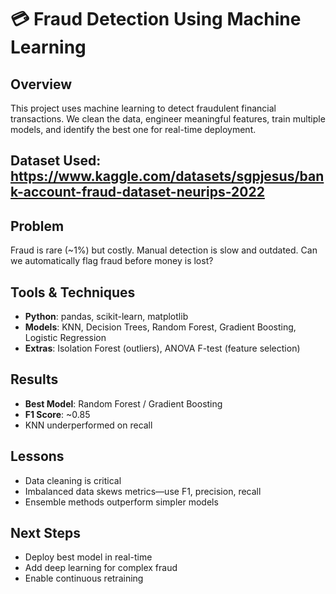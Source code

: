 # 💳 Fraud Detection Using Machine Learning

## Overview

This project uses machine learning to detect fraudulent financial transactions. We clean the data, engineer meaningful features, train multiple models, and identify the best one for real-time deployment.

## Dataset Used: https://www.kaggle.com/datasets/sgpjesus/bank-account-fraud-dataset-neurips-2022

## Problem

Fraud is rare (~1%) but costly. Manual detection is slow and outdated. Can we automatically flag fraud before money is lost?

## Tools & Techniques

- **Python**: pandas, scikit-learn, matplotlib  
- **Models**: KNN, Decision Trees, Random Forest, Gradient Boosting, Logistic Regression  
- **Extras**: Isolation Forest (outliers), ANOVA F-test (feature selection)

## Results

- **Best Model**: Random Forest / Gradient Boosting  
- **F1 Score**: ~0.85  
- KNN underperformed on recall

## Lessons

- Data cleaning is critical  
- Imbalanced data skews metrics—use F1, precision, recall  
- Ensemble methods outperform simpler models

## Next Steps

- Deploy best model in real-time  
- Add deep learning for complex fraud  
- Enable continuous retraining




